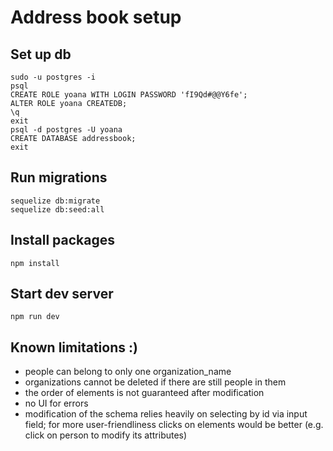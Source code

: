 # Address book setup

## Set up db
    sudo -u postgres -i
    psql
    CREATE ROLE yoana WITH LOGIN PASSWORD 'fI9Qd#@@Y6fe';
    ALTER ROLE yoana CREATEDB;
    \q
    exit
    psql -d postgres -U yoana
    CREATE DATABASE addressbook;
    exit
## Run migrations
    sequelize db:migrate
    sequelize db:seed:all
## Install packages

`npm install`

## Start dev server

`npm run dev`

## Known limitations :)
- people can belong to only one organization_name
- organizations cannot be deleted if there are still people in them
- the order of elements is not guaranteed after modification
- no UI for errors
- modification of the schema relies heavily on selecting by id via input field; for more user-friendliness clicks on elements would be better (e.g. click on person to modify its attributes)
